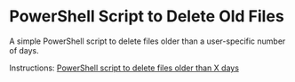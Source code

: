# PowerShell Script to Delete Old Files
A simple PowerShell script to delete files older than a user-specific number of days.

Instructions: [PowerShell script to delete files older than X days](https://windowsloop.com/powershell-script-to-delete-files-older-than-x-days/)
